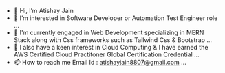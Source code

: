 - 👋 Hi, I’m Atishay Jain
- 👀 I’m interested in Software Developer or Automation Test Engineer role ...
- 🌱 I'm currently engaged in Web Development specializing in MERN Stack along with Css frameworks such as Tailwind Css & Bootstrap ...
- 📱 I also have a keen interest in Cloud Computing & I have earned the AWS Certified Cloud Practitoner Global Certification Credential ...
- 📫 How to reach me Email Id : atishayjain8807@gmail.com ...

<!---
Atishay180/Atishay180 is a ✨ special ✨ repository because its `README.md` (this file) appears on your GitHub profile.
You can click the Preview link to take a look at your changes.
--->
